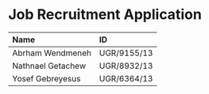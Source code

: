 # Job Recruitment Application
|Name| ID|
|:------|:-------|
|Abrham Wendmeneh| UGR/9155/13|
|Nathnael Getachew| UGR/8932/13|
|Yosef Gebreyesus| UGR/6364/13|
